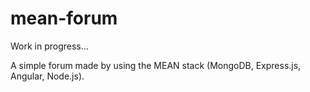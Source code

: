 # mean-forum  
Work in progress...  

A simple forum made by using the MEAN stack (MongoDB, Express.js, Angular, Node.js).
